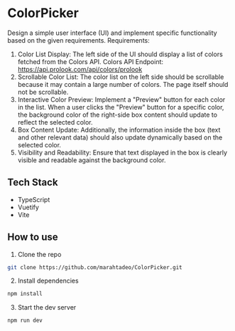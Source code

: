 # ColorPicker
Design a simple user interface (UI) and implement specific functionality based on the given requirements.
Requirements:
1. Color List Display: The left side of the UI should display a list of colors fetched from the Colors API. Colors API Endpoint: https://api.prolook.com/api/colors/prolook
2. Scrollable Color List: The color list on the left side should be scrollable because it may contain a large number of colors. The page itself should not be scrollable.
3. Interactive Color Preview: Implement a "Preview" button for each color in the list. When a user clicks the "Preview" button for a specific color, the background color of the right-side box content should update to reflect the selected color.
4. Box Content Update: Additionally, the information inside the box (text and other relevant data) should also update dynamically based on the selected color.
5. Visibility and Readability: Ensure that text displayed in the box is clearly visible and readable against the background color.

## Tech Stack
- TypeScript
- Vuetify
- Vite

## How to use
1. Clone the repo
``` bash
git clone https://github.com/marahtadeo/ColorPicker.git
```

2. Install dependencies
``` bash
npm install
```

3. Start the dev server
``` bash
npm run dev
```
